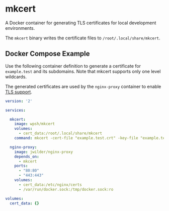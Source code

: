 # mkcert

A Docker container for generating TLS certificates for local development environments.

The `mkcert` binary writes the certificate files to `/root/.local/share/mkcert`.


## Docker Compose Example

Use the following container definition to generate a certificate for `example.test` and its subdomains. Note that mkcert supports only one level wildcards.

The generated certificates are used by the `nginx-proxy` container to enable [TLS support](https://github.com/nginx-proxy/nginx-proxy/tree/3cbc5417b7ac38037a9ec00fe80e0996d7da3d75#ssl-support).

```yaml
version: '2'

services:

  mkcert:
    image: wpsh/mkcert
    volumes:
      - cert_data:/root/.local/share/mkcert
    command: mkcert -cert-file "example.test.crt" -key-file "example.test.key" "example.test" "*.example.test"

  nginx-proxy:
    image: jwilder/nginx-proxy
    depends_on:
      - mkcert
    ports:
      - "80:80"
      - "443:443"
    volumes:
      - cert_data:/etc/nginx/certs
      - /var/run/docker.sock:/tmp/docker.sock:ro

volumes:
  cert_data: {}
```

